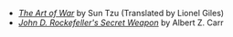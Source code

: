 - _[The Art of War](books/the_art_of_war)_ by Sun Tzu (Translated by Lionel Giles)
- _[John D. Rockefeller's Secret Weapon](https://openlibrary.org/works/OL6091923W/John_D._Rockefeller's_secret_weapon)_ by Albert Z. Carr
